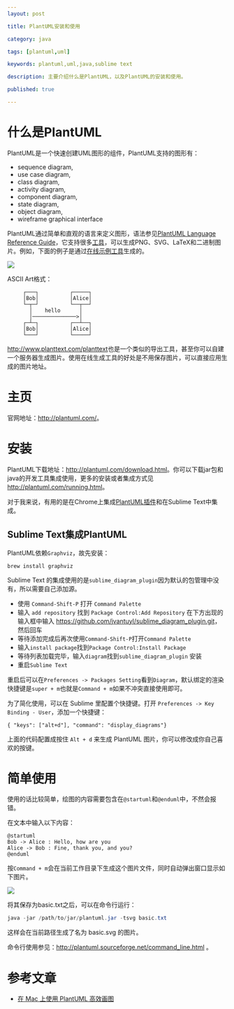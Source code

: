 ```yaml
---
layout: post

title: PlantUML安装和使用

category: java

tags: [plantuml,uml]

keywords: plantuml,uml,java,sublime text

description: 主要介绍什么是PlantUML，以及PlantUML的安装和使用。

published: true

---
```


# 什么是PlantUML

PlantUML是一个快速创建UML图形的组件，PlantUML支持的图形有：

- sequence diagram,
- use case diagram,
- class diagram,
- activity diagram,
- component diagram,
- state diagram,
- object diagram,
- wireframe graphical interface

PlantUML通过简单和直观的语言来定义图形，语法参见[PlantUML Language Reference Guide](http://plantuml.com/PlantUML_Language_Reference_Guide.pdf)，它支持很多[工具](http://plantuml.com/running.html)，可以生成PNG、SVG、LaTeX和二进制图片。例如，下面的例子是通过[在线示例工具](http://plantuml.com/plantuml/)生成的。

![](http://plantuml.com/plantuml/png/SyfFKj2rKt3CoKnELR1Io4ZDoSa70000)

ASCII Art格式：

~~~
     ┌───┐          ┌─────┐
     │Bob│          │Alice│
     └─┬─┘          └──┬──┘
       │    hello      │   
       │──────────────>│   
     ┌─┴─┐          ┌──┴──┐
     │Bob│          │Alice│
     └───┘          └─────┘
~~~

<http://www.planttext.com/planttext>也是一个类似的导出工具，甚至你可以自建一个服务器生成图片。使用在线生成工具的好处是不用保存图片，可以直接应用生成的图片地址。


# 主页

官网地址：<http://plantuml.com/>。

# 安装

PlantUML下载地址：<http://plantuml.com/download.html>。你可以下载jar包和java的开发工具集成使用，更多的安装或者集成方式见<http://plantuml.com/running.html>。

对于我来说，有用的是在Chrome上集成[PlantUML插件](https://chrome.google.com/webstore/detail/plantuml-viewer/legbfeljfbjgfifnkmpoajgpgejojooj)和在Sublime Text中集成。

## Sublime Text集成PlantUML

PlantUML依赖`Graphviz`，故先安装：

~~~
brew install graphviz
~~~

Sublime Text 的集成使用的是`sublime_diagram_plugin`因为默认的包管理中没有，所以需要自己添加源。

- 使用 `Command-Shift-P` 打开 `Command Palette`
- 输入 `add repository` 找到 `Package Control:Add Repository`
在下方出现的输入框中输入 <https://github.com/jvantuyl/sublime_diagram_plugin.git>， 然后回车
- 等待添加完成后再次使用`Command-Shift-P`打开`Command Palette`
- 输入`install package`找到`Package Control:Install Package`
- 等待列表加载完毕，输入`diagram`找到`sublime_diagram_plugin` 安装
- 重启`Sublime Text`

重启后可以在`Preferences -> Packages Setting`看到`Diagram`，默认绑定的渲染快捷键是`super + m`也就是`Command + m`如果不冲突直接使用即可。

为了简化使用，可以在 Sublime 里配置个快捷键。打开 `Preferences -> Key Binding - User`，添加一个快捷键：

~~~
{ "keys": ["alt+d"], "command": "display_diagrams"}
~~~

上面的代码配置成按住 `Alt + d` 来生成 PlantUML 图片，你可以修改成你自己喜欢的按键。

# 简单使用

使用的话比较简单，绘图的内容需要包含在`@startuml`和`@enduml`中，不然会报错。

在文本中输入以下内容：

~~~
@startuml
Bob -> Alice : Hello, how are you
Alice -> Bob : Fine, thank you, and you?
@enduml
~~~

按`Command + m`会在当前工作目录下生成这个图片文件，同时自动弹出窗口显示如下图片。

![](http://plantuml.com:80/plantuml/png/SyfFKj2rKt3CoKnELR1Iy4ZDoSdNKSZ8BrT8B4fLgCmlvO980TKu0PLQARXbvgNgA9Ha9EPbWwHr51BpKa0CUm00)

将其保存为basic.txt之后，可以在命令行运行：

~~~java
java -jar /path/to/jar/plantuml.jar -tsvg basic.txt
~~~

这样会在当前路径生成了名为 basic.svg 的图片。

命令行使用参见：<http://plantuml.sourceforge.net/command_line.html> 。

# 参考文章

- [在 Mac 上使用 PlantUML 高效画图](http://blog.yourtion.com/use-plantuml-on-mac.html)




